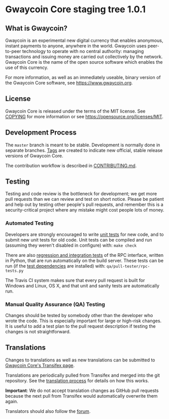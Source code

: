 Gwaycoin Core staging tree 1.0.1
================================

What is Gwaycoin?
----------------

Gwaycoin is an experimental new digital currency that enables anonymous, instant
payments to anyone, anywhere in the world. Gwaycoin uses peer-to-peer technology
to operate with no central authority: managing transactions and issuing money
are carried out collectively by the network. Gwaycoin Core is the name of the open
source software which enables the use of this currency.

For more information, as well as an immediately useable, binary version of
the Gwaycoin Core software, see https://www.gwaycoin.org.


License
-------

Gwaycoin Core is released under the terms of the MIT license. See [COPYING](COPYING) for more
information or see https://opensource.org/licenses/MIT.

Development Process
-------------------

The `master` branch is meant to be stable. Development is normally done in separate branches.
[Tags](https://github.com/gwayhub/gwaycoin/tags) are created to indicate new official,
stable release versions of Gwaycoin Core.

The contribution workflow is described in [CONTRIBUTING.md](CONTRIBUTING.md).

Testing
-------

Testing and code review is the bottleneck for development; we get more pull
requests than we can review and test on short notice. Please be patient and help out by testing
other people's pull requests, and remember this is a security-critical project where any mistake might cost people
lots of money.

### Automated Testing

Developers are strongly encouraged to write [unit tests](/doc/unit-tests.md) for new code, and to
submit new unit tests for old code. Unit tests can be compiled and run
(assuming they weren't disabled in configure) with: `make check`

There are also [regression and integration tests](/qa) of the RPC interface, written
in Python, that are run automatically on the build server.
These tests can be run (if the [test dependencies](/qa) are installed) with: `qa/pull-tester/rpc-tests.py`

The Travis CI system makes sure that every pull request is built for Windows
and Linux, OS X, and that unit and sanity tests are automatically run.

### Manual Quality Assurance (QA) Testing

Changes should be tested by somebody other than the developer who wrote the
code. This is especially important for large or high-risk changes. It is useful
to add a test plan to the pull request description if testing the changes is
not straightforward.

Translations
------------

Changes to translations as well as new translations can be submitted to
[Gwaycoin Core's Transifex page](https://www.transifex.com/projects/p/gwaycoin/).

Translations are periodically pulled from Transifex and merged into the git repository. See the
[translation process](doc/translation_process.md) for details on how this works.

**Important**: We do not accept translation changes as GitHub pull requests because the next
pull from Transifex would automatically overwrite them again.

Translators should also follow the [forum](https://www.gwaycoin.org/forum/topic/gwaycoin-worldwide-collaboration.88/).
